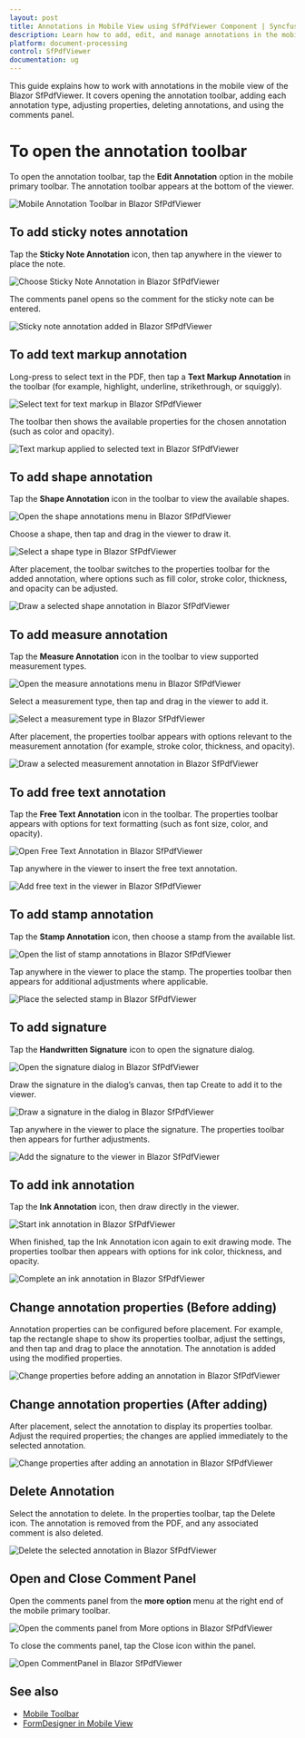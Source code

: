 ```yaml
---
layout: post
title: Annotations in Mobile View using SfPdfViewer Component | Syncfusion
description: Learn how to add, edit, and manage annotations in the mobile view of the Syncfusion Blazor SfPdfViewer component
platform: document-processing
control: SfPdfViewer
documentation: ug
---
```


This guide explains how to work with annotations in the mobile view of the Blazor SfPdfViewer. It covers opening the annotation toolbar, adding each annotation type, adjusting properties, deleting annotations, and using the comments panel.

# To open the annotation toolbar

To open the annotation toolbar, tap the **Edit Annotation** option in the mobile primary toolbar. The annotation toolbar appears at the bottom of the viewer.

![Mobile Annotation Toolbar in Blazor SfPdfViewer](../images/open-annotation-toolbar.gif)

## To add sticky notes annotation

Tap the **Sticky Note Annotation** icon, then tap anywhere in the viewer to place the note.

![Choose Sticky Note Annotation in Blazor SfPdfViewer](../images/click-stickynote-annotation.png)

The comments panel opens so the comment for the sticky note can be entered.

![Sticky note annotation added in Blazor SfPdfViewer](../images/sticky-note-added.png)

## To add text markup annotation

Long-press to select text in the PDF, then tap a **Text Markup Annotation** in the toolbar (for example, highlight, underline, strikethrough, or squiggly).

![Select text for text markup in Blazor SfPdfViewer](../images/select-text-for-text-markup.png)

The toolbar then shows the available properties for the chosen annotation (such as color and opacity).

![Text markup applied to selected text in Blazor SfPdfViewer](../images/text-markup-added-for-selected-text.png)

## To add shape annotation

Tap the **Shape Annotation** icon in the toolbar to view the available shapes.

![Open the shape annotations menu in Blazor SfPdfViewer](../images/click-shape-icon.png)

Choose a shape, then tap and drag in the viewer to draw it.

![Select a shape type in Blazor SfPdfViewer](../images/select-required-shape.png)

After placement, the toolbar switches to the properties toolbar for the added annotation, where options such as fill color, stroke color, thickness, and opacity can be adjusted.

![Draw a selected shape annotation in Blazor SfPdfViewer](../images/add-selected-shape-annotation.png)

## To add measure annotation

Tap the **Measure Annotation** icon in the toolbar to view supported measurement types.

![Open the measure annotations menu in Blazor SfPdfViewer](../images/click-measure-icon.png)

Select a measurement type, then tap and drag in the viewer to add it.

![Select a measurement type in Blazor SfPdfViewer](../images/select-required-measure.png)

After placement, the properties toolbar appears with options relevant to the measurement annotation (for example, stroke color, thickness, and opacity).

![Draw a selected measurement annotation in Blazor SfPdfViewer](../images/add-selected-measure-annotation.png)

## To add free text annotation

Tap the **Free Text Annotation** icon in the toolbar. The properties toolbar appears with options for text formatting (such as font size, color, and opacity).

![Open Free Text Annotation in Blazor SfPdfViewer](../images/click-free-text-annotation.png)

Tap anywhere in the viewer to insert the free text annotation.

![Add free text in the viewer in Blazor SfPdfViewer](../images/add-free-text-viewer.png)

## To add stamp annotation

Tap the **Stamp Annotation** icon, then choose a stamp from the available list.

![Open the list of stamp annotations in Blazor SfPdfViewer](../images/open-list-of-stamp.png)

Tap anywhere in the viewer to place the stamp. The properties toolbar then appears for additional adjustments where applicable.

![Place the selected stamp in Blazor SfPdfViewer](../images/add-selected-stamp.png)

## To add signature

Tap the **Handwritten Signature** icon to open the signature dialog.

![Open the signature dialog in Blazor SfPdfViewer](../images/open-signature-dialog.png)

Draw the signature in the dialog’s canvas, then tap Create to add it to the viewer.

![Draw a signature in the dialog in Blazor SfPdfViewer](../images/draw-signature-in-dialog.png)

Tap anywhere in the viewer to place the signature. The properties toolbar then appears for further adjustments.

![Add the signature to the viewer in Blazor SfPdfViewer](../images/add-signature-to-viewer.png)

## To add ink annotation

Tap the **Ink Annotation** icon, then draw directly in the viewer.

![Start ink annotation in Blazor SfPdfViewer](../images/click-ink-annotation.png)

When finished, tap the Ink Annotation icon again to exit drawing mode. The properties toolbar then appears with options for ink color, thickness, and opacity.

![Complete an ink annotation in Blazor SfPdfViewer](../images/complete-ink-annotation.png)

## Change annotation properties (Before adding)

Annotation properties can be configured before placement. For example, tap the rectangle shape to show its properties toolbar, adjust the settings, and then tap and drag to place the annotation. The annotation is added using the modified properties.

![Change properties before adding an annotation in Blazor SfPdfViewer](../images/property-change-before-adding.gif)

## Change annotation properties (After adding)

After placement, select the annotation to display its properties toolbar. Adjust the required properties; the changes are applied immediately to the selected annotation.

![Change properties after adding an annotation in Blazor SfPdfViewer](../images/property-change-after-adding.gif)

## Delete Annotation

Select the annotation to delete. In the properties toolbar, tap the Delete icon. The annotation is removed from the PDF, and any associated comment is also deleted.

![Delete the selected annotation in Blazor SfPdfViewer](../images/delete-selected-annotation.png)

## Open and Close Comment Panel

Open the comments panel from the **more option** menu at the right end of the mobile primary toolbar.

![Open the comments panel from More options in Blazor SfPdfViewer](../images/select-comment-panel-icon.png)

To close the comments panel, tap the Close icon within the panel.

![Open CommentPanel in Blazor SfPdfViewer](../images/open-cooment-panel.png)

## See also

* [Mobile Toolbar](./formdesigner-in-mobile-view)
* [FormDesigner in Mobile View](./form-designer/form-designer-in-mobile-view)
